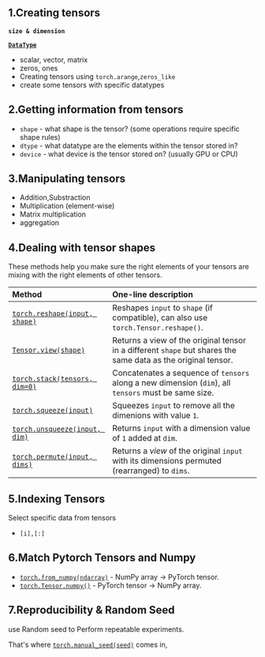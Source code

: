 ## 1.Creating tensors

**`size & dimension`**

[**`DataType`**](https://pytorch.org/docs/stable/tensors.html#data-types) 

* scalar, vector, matrix 
* zeros, ones
* Creating tensors using `torch.arange`,`zeros_like`
*  create some tensors with specific datatypes

## 2.Getting information from tensors

- `shape` - what shape is the tensor? (some operations require specific shape rules)
- `dtype` - what datatype are the elements within the tensor stored in?
- `device` - what device is the tensor stored on? (usually GPU or CPU)

## 3.Manipulating tensors

- Addition,Substraction
- Multiplication (element-wise)
- Matrix multiplication
- aggregation

## 4.Dealing with tensor shapes

These methods help you make sure the right elements of your tensors are mixing with the right elements of other tensors.

| Method                                                       | One-line description                                         |
| :----------------------------------------------------------- | :----------------------------------------------------------- |
| [`torch.reshape(input, shape)`](https://pytorch.org/docs/stable/generated/torch.reshape.html#torch.reshape) | Reshapes `input` to `shape` (if compatible), can also use `torch.Tensor.reshape()`. |
| [`Tensor.view(shape)`](https://pytorch.org/docs/stable/generated/torch.Tensor.view.html) | Returns a view of the original tensor in a different `shape` but shares the same data as the original tensor. |
| [`torch.stack(tensors, dim=0)`](https://pytorch.org/docs/1.9.1/generated/torch.stack.html) | Concatenates a sequence of `tensors` along a new dimension (`dim`), all `tensors` must be same size. |
| [`torch.squeeze(input)`](https://pytorch.org/docs/stable/generated/torch.squeeze.html) | Squeezes `input` to remove all the dimenions with value `1`. |
| [`torch.unsqueeze(input, dim)`](https://pytorch.org/docs/1.9.1/generated/torch.unsqueeze.html) | Returns `input` with a dimension value of `1` added at `dim`. |
| [`torch.permute(input, dims)`](https://pytorch.org/docs/stable/generated/torch.permute.html) | Returns a *view* of the original `input` with its dimensions permuted (rearranged) to `dims`. |

## 5.Indexing Tensors

Select specific data from tensors 

* `[i],[:]`

## 6.Match Pytorch Tensors and Numpy

- [`torch.from_numpy(ndarray)`](https://pytorch.org/docs/stable/generated/torch.from_numpy.html) - NumPy array -> PyTorch tensor.
- [`torch.Tensor.numpy()`](https://pytorch.org/docs/stable/generated/torch.Tensor.numpy.html) - PyTorch tensor -> NumPy array.

## 7.Reproducibility & Random Seed

use Random seed to Perform repeatable experiments.

That's where [`torch.manual_seed(seed)`](https://pytorch.org/docs/stable/generated/torch.manual_seed.html) comes in,




